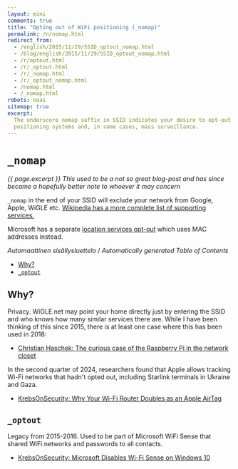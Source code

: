 ```yaml
---
layout: mini
comments: true
title: "Opting out of WiFi positioning (_nomap)"
permalink: /n/nomap.html
redirect_from:
  - /english/2015/11/29/SSID_optout_nomap.html
  - /blog/english/2015/11/29/SSID_optout_nomap.html
  - /r/optout.html
  - /r/_optout.html
  - /r/_nomap.html
  - /r/_optout_nomap.html
  - /nomap.html
  - /_nomap.html
robots: noai
sitemap: true
excerpt:
  The underscore nomap suffix in SSID indicates your desire to opt-out of Wi-Fi
  positioning systems and, in some cases, mass surveillance.
---
```


# `_nomap`

_{{ page.excerpt }} This used to be a not so great blog-post and has since
became a hopefully better note to whoever it may concern_

`_nomap` in the end of your SSID will exclude your network from Google, Apple,
WiGLE etc.
[Wikipedia has a more complete list of supporting services.](https://en.m.wikipedia.org/wiki/Wi-Fi_positioning_system#Public_Wi-Fi_location_databases)

Microsoft has a separate
[location services opt-out](https://account.microsoft.com/privacy/location-services-opt-out)
which uses MAC addresses instead.

<!-- editorconfig-checker-disable -->
<!-- prettier-ignore-start -->

<!-- START doctoc generated TOC please keep comment here to allow auto update -->
<!-- DON'T EDIT THIS SECTION, INSTEAD RE-RUN doctoc TO UPDATE -->
<em lang="fi">Automaattinen sisällysluettelo</em> / <em lang="en">Automatically generated Table of Contents</em>

- [Why?](#why)
- [`_optout`](#_optout)

<!-- END doctoc generated TOC please keep comment here to allow auto update -->

<!-- prettier-ignore-end -->
<!-- editorconfig-checker-enable -->

## Why?

Privacy. WiGLE.net may point your home directly just by entering the SSID and
who knows how many similar services there are. While I have been thinking of
this since 2015, there is at least one case where this has been used in 2018:

- [Christian Haschek: The curious case of the Raspberry Pi in the network closet](https://blog.haschek.at/2018/the-curious-case-of-the-RasPi-in-our-network.html)

In the second quarter of 2024, researchers found that Apple allows tracking
Wi-Fi networks that hadn't opted out, including Starlink terminals in Ukraine
and Gaza.

- [KrebsOnSecurity: Why Your Wi-Fi Router Doubles as an Apple AirTag](https://krebsonsecurity.com/2024/05/why-your-wi-fi-router-doubles-as-an-apple-airtag/)

## `_optout`

Legacy from 2015-2016. Used to be part of Microsoft WiFi Sense that shared WiFi
networks and passwords to all contacts.

- [KrebsOnSecurity: Microsoft Disables Wi-Fi Sense on Windows 10](https://krebsonsecurity.com/2016/05/microsoft-disables-wi-fi-sense-on-windows-10/)

